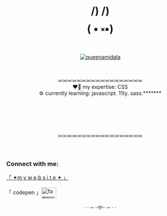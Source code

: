 
<h1 align="center">/) /)<br>
( • ༝•)<br>
</h1>




<p align="center"> <a href="https://twitter.com/queenamidala" target="blank"><img src="https://img.shields.io/twitter/follow/queenamidala?logo=twitter&style=for-the-badge" alt="queenamidala" /></a> </p><br>
<p align="center">⫘⫘⫘⫘⫘⫘⫘⫘⫘⫘⫘⫘⫘⫘⫘⫘⫘⫘<br>
❤️‍🔥 my expertise: CSS<br>
⚙️ currently learning: javascript. 11ty. sass.*******<br></p><br><br><br>
<br>
<p align="center">⫘⫘⫘⫘⫘⫘⫘⫘⫘⫘⫘⫘⫘⫘⫘⫘⫘⫘<br>
<br><br>

<h3 align="left">Connect with me:</h3>
<p align="left">
  <a href="https://fae.works">「 ✦m y   w e b s i t e ✦ 」</a><br><br>
「 codepen 」<a href="https://codepen.io/faeworks" target="blank"><img align="center" src="https://raw.githubusercontent.com/rahuldkjain/github-profile-readme-generator/master/src/images/icons/Social/codepen.svg" alt="faeworks" height="30" width="40" /></a></p>
<p align="center">
· · ─ ·𖥸· ─ · ·
</p>
